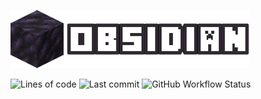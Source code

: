 ![Obsidian](/assets/logo.png "Obsidian")

![Lines of code](https://img.shields.io/tokei/lines/github/0xicl33n/obsidian) ![Last commit](https://img.shields.io/github/last-commit/0xicl33n/obsidian) ![GitHub Workflow Status](https://img.shields.io/github/actions/workflow/status/0xicl33n/obsidian/quickstart.yml)
